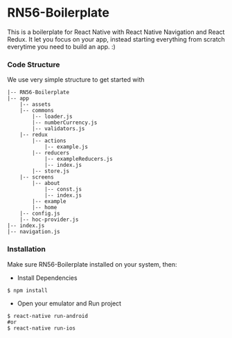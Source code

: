 # RN56-Boilerplate

This is a boilerplate for React Native with React Native Navigation and React Redux. It let you focus on your app, instead starting everything from scratch everytime you need to build an app. :)

### Code Structure

We use very simple structure to get started with

```
|-- RN56-Boilerplate
|-- app
    |-- assets
    |-- commons
        |-- loader.js
        |-- numberCurrency.js
        |-- validators.js
    |-- redux
        |-- actions
            |-- example.js
        |-- reducers
            |-- exampleReducers.js
            |-- index.js
        |-- store.js
    |-- screens
        |-- about
            |-- const.js
            |-- index.js
        |-- example
        |-- home
    |-- config.js
    |-- hoc-provider.js
|-- index.js
|-- navigation.js
```

### Installation

Make sure RN56-Boilerplate installed on your system, then:

- Install Dependencies

```
$ npm install
```

- Open your emulator and Run project

```
$ react-native run-android 
#or
$ react-native run-ios
```
